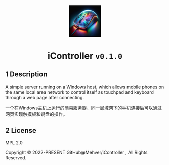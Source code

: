 <div align="center">
    <img src="https://github.com/Mehver/iController/raw/main/%23README/icon/256.png" width="20%"/>
    <h1>iController <code>v0.1.0</code></h1>
    </tr>
</div>

## 1 Description

A simple server running on a Windows host, which allows mobile phones on the same local area network to control itself as touchpad and keyboard through a web page after connecting.

一个在Windows主机上运行的简易服务器，同一局域网下的手机连接后可以通过网页实现触摸板和键盘的操作。

## 2 License

MPL 2.0

Copyright © 2022-PRESENT GitHub@Mehver/iController , All Rights Reserved.
